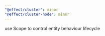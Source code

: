 ```yaml
---
"@effect/cluster": minor
"@effect/cluster-node": minor
---
```


use Scope to control entity behaviour lifecycle
